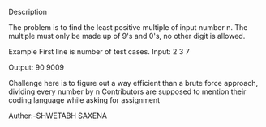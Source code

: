 Description

The problem is to find the least positive multiple of input number n. The multiple must only be made up of 9's and 0's, no other digit is allowed.

Example
First line is number of test cases.
Input:
2
3
7

Output:
90
9009

Challenge here is to figure out a way efficient than a brute force approach, dividing every number by n
Contributors are supposed to mention their coding language while asking for assignment

Auther:-SHWETABH SAXENA
